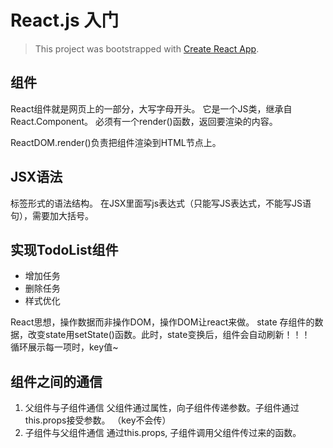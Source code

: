 # React.js 入门

> This project was bootstrapped with [Create React App](https://github.com/facebookincubator/create-react-app).

## 组件

React组件就是网页上的一部分，大写字母开头。
它是一个JS类，继承自React.Component。
必须有一个render()函数，返回要渲染的内容。

ReactDOM.render()负责把组件渲染到HTML节点上。

## JSX语法

标签形式的语法结构。
在JSX里面写js表达式（只能写JS表达式，不能写JS语句），需要加大括号。

## 实现TodoList组件

- 增加任务
- 删除任务
- 样式优化

React思想，操作数据而非操作DOM，操作DOM让react来做。
state 存组件的数据，改变state用setState()函数。此时，state变换后，组件会自动刷新！！！  
循环展示每一项时，key值~

## 组件之间的通信

1. 父组件与子组件通信
    父组件通过属性，向子组件传递参数。子组件通过this.props接受参数。 （key不会传）
2. 子组件与父组件通信
    通过this.props, 子组件调用父组件传过来的函数。

